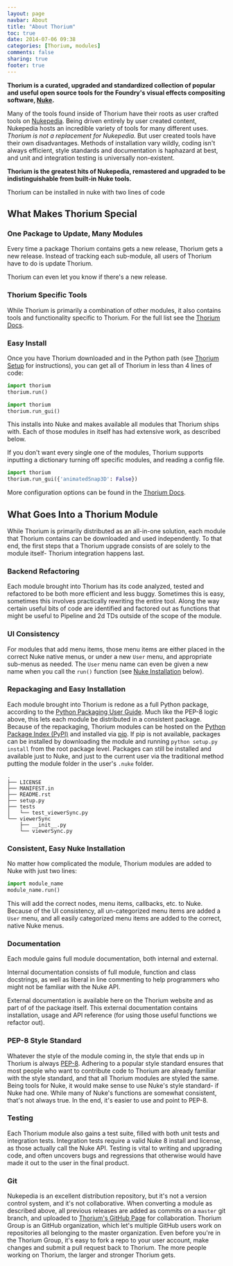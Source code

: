 ```yaml
---
layout: page
navbar: About
title: "About Thorium"
toc: true
date: 2014-07-06 09:38
categories: [Thorium, modules]
comments: false
sharing: true
footer: true
---
```


**Thorium is a curated, upgraded and standardized collection of popular and
useful open source tools for the Foundry's visual effects compositing software, 
[Nuke](http://www.thefoundry.co.uk/nuke/).**

Many of the tools found inside of Thorium have their roots as user
crafted tools on [Nukepedia](http://www.nukepedia.com/). Being driven entirely
by user created content, Nukepedia hosts an incredible variety of tools for 
many different uses. *Thorium is not a replacement for Nukepedia.* But user
created tools have their own disadvantages. Methods of installation vary
wildly, coding isn't always efficient, style standards and documentation is
haphazard at best, and unit and integration testing is universally non-existent.

**Thorium is the greatest hits of Nukepedia, remastered and upgraded to be 
indistinguishable from built-in Nuke tools.**

Thorium can be installed in nuke with two lines of code
## What Makes Thorium Special


### One Package to Update, Many Modules

Every time a package Thorium contains gets a new release, Thorium gets a new
release. Instead of tracking each sub-module, all users of Thorium have to do
is update Thorium.

Thorium can even let you know if there's a new release.

### Thorium Specific Tools

While Thorium is primarily a combination of other modules, it also contains 
tools and functionality specific to Thorium. For the full list see the 
[Thorium Docs](docs/thorium.html).

### Easy Install

Once you have Thorium downloaded and in the Python path (see 
[Thorium Setup](setup/) for instructions), you can get all of Thorium in less
than 4 lines of code:

``` python init.py
import thorium
thorium.run()
```

``` python menu.py
import thorium
thorium.run_gui()
```

This installs into Nuke and makes available all modules that Thorium ships 
with. Each of those modules in itself has had extensive work, as described 
below.

If you don't want every single one of the modules, Thorium supports inputting
a dictionary turning off specific modules, and reading a config file.

``` python menu.py
import thorium
thorium.run_gui({'animatedSnap3D': False})
```

More configuration options can be found in the 
[Thorium Docs](docs/thorium.html).

## What Goes Into a Thorium Module

While Thorium is primarily distributed as an all-in-one solution, each module
that Thorium contains can be downloaded and used independently. To that end,
the first steps that a Thorium upgrade consists of are solely to the module
itself- Thorium integration happens last.

### Backend Refactoring

Each module brought into Thorium has its code analyzed, tested and refactored
to be both more efficient and less buggy. Sometimes this is easy, sometimes
this involves practically rewriting the entire tool. Along the way certain
useful bits of code are identified and factored out as functions that might be 
useful to Pipeline and 2d TDs outside of the scope of the module.

### UI Consistency

For modules that add menu items, those menu items are either placed in the 
correct Nuke native menus, or under a new `User` menu, and appropriate 
sub-menus as needed. The `User` menu name can even be given a new name when you
call the `run()` function (see [Nuke Installation](#NukeInstall) below).

### Repackaging and Easy Installation

Each module brought into Thorium is redone as a full Python package, according
to the
[Python Packaging User Guide](python-packaging-user-guide.readthedocs.org/).
Much like the PEP-8 logic above, this lets each module be distributed in a 
consistent package. Because of the repackaging, Thorium modules can be hosted
on the [Python Package Index (PyPI)](https://pypi.python.org/pypi) and 
installed via [pip](https://pypi.python.org/pypi/pip). If pip is not available,
packages can be installed by downloading the module and running
`python setup.py install` from the root package level. Packages can still be
installed and available just to Nuke, and just to the current user via the
traditional method putting the module folder in the user's `.nuke` folder.

``` linenos:false
.
├── LICENSE
├── MANIFEST.in
├── README.rst
├── setup.py
├── tests
│   └── test_viewerSync.py
└── viewerSync
    ├── __init__.py
    └── viewerSync.py
```
<a name='NukeInstall'></a>
### Consistent, Easy Nuke Installation

No matter how complicated the module, Thorium modules are added to Nuke with 
just two lines:

``` python
import module_name
module_name.run()
```

This will add the correct nodes, menu items, callbacks, etc. to Nuke. Because 
of the UI consistency, all un-categorized menu items are added a `User` menu,
and all easily categorized menu items are added to the correct, native Nuke
menus.

### Documentation

Each module gains full module documentation, both internal and external.

Internal documentation consists of full module, function and class docstrings,
as well as liberal in line commenting to help programmers who might not be
familiar with the Nuke API.

External documentation is available here on the Thorium website and as part of
of the package itself. This external documentation contains installation, usage
and API reference (for using those useful functions we refactor out).

### PEP-8 Style Standard

Whatever the style of the module coming in, the style that ends up in Thorium
is always [PEP-8](http://legacy.python.org/dev/peps/pep-0008/). Adhering to a
popular style standard ensures that most people who want to contribute code to
Thorium are already familiar with the style standard, and that all Thorium
modules are styled the same. Being  tools for Nuke, it would make sense to use
Nuke's style standard- if Nuke had one. While many of Nuke's functions are
somewhat consistent, that's not always true. In the end, it's easier to use
and point to PEP-8.

### Testing

Each Thorium module also gains a test suite, filled with both unit tests and
integration tests. Integration tests require a valid Nuke 8 install and license,
as those actually call the Nuke API. Testing is vital to writing and upgrading
code, and often uncovers bugs and regressions that otherwise would have made it
out to the user in the final product.

### Git

Nukepedia is an excellent distribution repository, but it's not a version 
control system, and it's not collaborative. When converting a module as
described above, all previous releases are added as commits on a `master` git
branch, and uploaded to 
[Thorium's GitHub Page](https://github.com/ThoriumGroup) for collaboration.
Thorium Group is an GitHub organization, which let's multiple GitHub users
work on repositories all belonging to the master organization. Even before 
you're in the Thorium Group, it's easy to fork a repo to your user account,
make changes and submit a pull request back to Thorium. The more people working
on Thorium, the larger and stronger Thorium gets.
